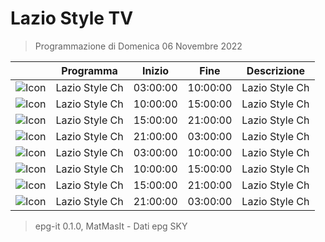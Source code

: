 # Lazio Style TV
> Programmazione di Domenica 06 Novembre 2022

||Programma|Inizio|Fine|Descrizione|
|---|---|---|---|---|
|![Icon](https://guidatv.sky.it/uuid/SportCalcio_Cover_JgZRMKTlp.png)|Lazio Style Ch|03:00:00|10:00:00|Lazio Style Ch
|![Icon](https://guidatv.sky.it/uuid/SportCalcio_Cover_JgZRMKTlp.png)|Lazio Style Ch|10:00:00|15:00:00|Lazio Style Ch
|![Icon](https://guidatv.sky.it/uuid/SportCalcio_Cover_JgZRMKTlp.png)|Lazio Style Ch|15:00:00|21:00:00|Lazio Style Ch
|![Icon](https://guidatv.sky.it/uuid/SportCalcio_Cover_JgZRMKTlp.png)|Lazio Style Ch|21:00:00|03:00:00|Lazio Style Ch
|![Icon](https://guidatv.sky.it/uuid/SportCalcio_Cover_JgZRMKTlp.png)|Lazio Style Ch|03:00:00|10:00:00|Lazio Style Ch
|![Icon](https://guidatv.sky.it/uuid/SportCalcio_Cover_JgZRMKTlp.png)|Lazio Style Ch|10:00:00|15:00:00|Lazio Style Ch
|![Icon](https://guidatv.sky.it/uuid/SportCalcio_Cover_JgZRMKTlp.png)|Lazio Style Ch|15:00:00|21:00:00|Lazio Style Ch
|![Icon](https://guidatv.sky.it/uuid/SportCalcio_Cover_JgZRMKTlp.png)|Lazio Style Ch|21:00:00|03:00:00|Lazio Style Ch



 > epg-it 0.1.0, MatMasIt - Dati epg SKY
